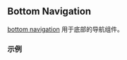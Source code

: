 ## Bottom Navigation

[bottom navigation](https://material.google.com/components/bottom-navigation.html#bottom-navigation-behavior) 用于底部的导航组件。

### 示例
